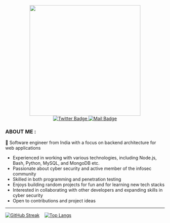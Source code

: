 <div id="header" align="center">
  <img src="https://media4.giphy.com/media/v1.Y2lkPTc5MGI3NjExYTFmMDUwMjUwNzViNmE2ZWRjZGMzYzBhMzk3NjgyYTIzNTQwMTZiNyZjdD1n/l0MYvaR4v3PFymiSk/giphy.gif" width="350"/>
</div>

<div id="badges" align="center">

  <a href="https://twitter.com/Himan10_">
    <img src="https://img.shields.io/badge/Twitter-red?style=for-the-badge&logo=twitter&logoColor=white" alt="Twitter Badge"/>
  </a>

  <a href="mailto:h3c.initiative46@gmail.com">
    <img src="https://img.shields.io/badge/GMAIL-grey?style=for-the-badge&logo=gmail&logoColor=white" alt="Mail Badge"/>
  </a>
</div>

### ABOUT ME :

👋 Software engineer from India with a focus on backend architecture for web applications
- Experienced in working with various technologies, including Node.js, Bash, Python, MySQL, and MongoDB etc.
- Passionate about cyber security and active member of the infosec community
- Skilled in both programming and penetration testing
- Enjoys building random projects for fun and for learning new tech stacks
- Interested in collaborating with other developers and expanding skills in cyber security
- Open to contributions and project ideas

---
[![GitHub Streak](http://github-readme-streak-stats.herokuapp.com?user=Himan10&theme=black-ice&background=000000)](https://git.io/streak-stats)&nbsp;&nbsp;&nbsp;&nbsp;[![Top Langs](https://github-readme-stats-sigma-five.vercel.app/api/top-langs/?username=Himan10&layout=compact&theme=vision-friendly-dark)](https://github.com/anuraghazra/github-readme-stats)
<!---
Himan10/Himan10 is a ✨ special ✨ repository because its `README.md` (this file) appears on your GitHub profile.
You can click the Preview link to take a look at your changes.
--->
